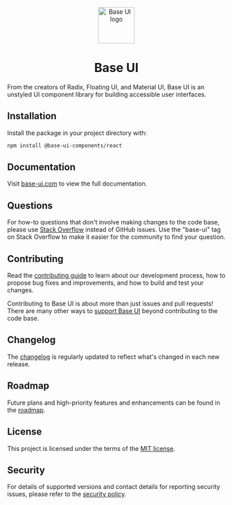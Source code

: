 <!-- markdownlint-disable MD041 -->

<!-- #host-reference -->
<!-- markdownlint-disable-next-line -->
<div align="center">
  <a href="https://base-ui.com/" rel="noopener" target="_blank"><img width="38" height="52" src="https://base-ui.com/static/logo.svg" alt="Base UI logo" style="width: 84px; height: 84px;"></a>
</div>

<h1 align="center">Base UI</h1>

From the creators of Radix, Floating UI, and Material UI, Base UI is an unstyled UI component library for building accessible user interfaces.

## Installation

Install the package in your project directory with:

```bash
npm install @base-ui-components/react
```

## Documentation

<!-- #default-branch-switch -->

Visit [base-ui.com](https://base-ui.com) to view the full documentation.

## Questions

For how-to questions that don't involve making changes to the code base, please use [Stack Overflow](https://stackoverflow.com/questions/tagged/base-ui) instead of GitHub issues.
Use the "base-ui" tag on Stack Overflow to make it easier for the community to find your question.

## Contributing

Read the [contributing guide](/CONTRIBUTING.md) to learn about our development process, how to propose bug fixes and improvements, and how to build and test your changes.

Contributing to Base UI is about more than just issues and pull requests!
There are many other ways to [support Base UI](https://mui.com/material-ui/getting-started/faq/#mui-is-awesome-how-can-i-support-the-project) beyond contributing to the code base.

## Changelog

The [changelog](https://github.com/mui/base-ui/releases) is regularly updated to reflect what's changed in each new release.

## Roadmap

Future plans and high-priority features and enhancements can be found in the [roadmap](https://github.com/orgs/mui/projects/1).

## License

This project is licensed under the terms of the
[MIT license](/LICENSE).

## Security

For details of supported versions and contact details for reporting security issues, please refer to the [security policy](https://github.com/mui/base-ui/security/policy).
